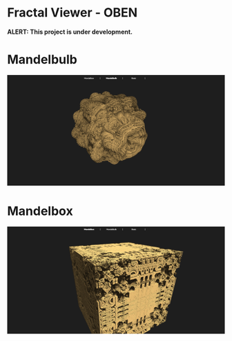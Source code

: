 # Fractal Viewer - OBEN

**ALERT: This project is under development.**

# Mandelbulb
![image1](docs/oben1.png)


# Mandelbox
![image1](docs/oben2.png)